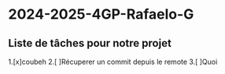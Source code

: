 # 2024-2025-4GP-Rafaelo-G

## Liste de tâches pour notre projet

1.[x]coubeh
2.[ ]Récuperer un commit depuis le remote
3.[ ]Quoi
